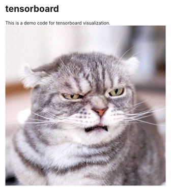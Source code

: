 # tensorboard
This is a demo code for tensorboard visualization.
![image](https://github.com/apple037/tensorboard/blob/master/cat.jpg)
